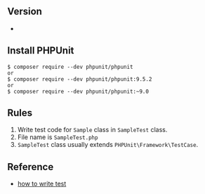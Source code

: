## Version
- 

## Install PHPUnit
```
$ composer require --dev phpunit/phpunit
or
$ composer require --dev phpunit/phpunit:9.5.2
or
$ composer require --dev phpunit/phpunit:~9.0
```

## Rules
1. Write test code for `Sample` class in `SampleTest` class.
2. File name is `SampleTest.php`
3. `SampleTest` class usually extends `PHPUnit\Framework\TestCase`.

## Reference
- [how to write test](https://phpunit.readthedocs.io/ja/latest/writing-tests-for-phpunit.html)
